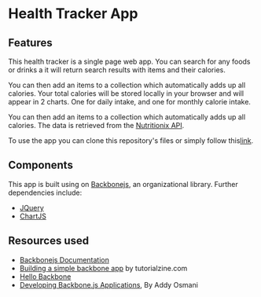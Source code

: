 # Health Tracker App

## Features

This health tracker is a single page web app. You can search for any foods or drinks a it will return search results with items and their calories.

You can then add an items to a collection which automatically adds up all calories. Your total calories will be stored locally in your browser and will appear in 2 charts. One for daily intake, and one for monthly calorie intake.


You can then add an items to a collection which automatically adds up all calories.
The data is retrieved from the <a href="https://developer.nutritionix.com/docs/v1_1">Nutritionix API</a>.

To use the app you can clone this repository's files or simply follow this<a href="weissdev.github.io/health-tracker">link</a>.

## Components

This app is built using on <a href="http://backbonejs.org">Backbonejs</a>, an organizational library.
Further dependencies include:


+ <a href="http://api.jquery.com/">JQuery</a>
+ <a href="http://www.chartjs.org/">ChartJS</a>

## Resources used

+ <a href="http://backbonejs.org">Backbonejs Documentation</a>
+ <a href="http://tutorialzine.com/2013/04/services-chooser-backbone-js/">Building a simple backbone app</a> by tutorialzine.com
+ <a href="http://arturadib.com/hello-backbonejs/">Hello Backbone</a>
+ <a href="http://addyosmani.github.io/backbone-fundamentals/">Developing Backbone.js Applications</a>, By Addy Osmani

